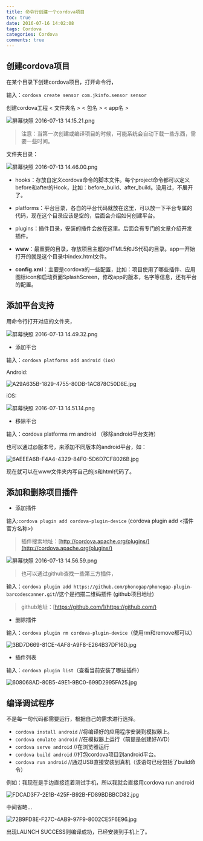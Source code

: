```yaml
---
title: 命令行创建一个cordova项目
toc: true
date: 2016-07-16 14:02:08
tags: Cordova
categories: Cordova
comments: true
---
```


<!-- more -->

## 创建cordova项目

在某个目录下创建cordova项目，打开命令行，

输入：`cordova create sensor com.jkinfo.sensor sensor`

创建cordova工程  < 文件夹名 > < 包名 > < app名 >

![屏幕快照 2016-07-13 14.15.21.png](http://ww1.sinaimg.cn/large/72f96cbagw1f5sa4nsp01j20cs00ut8p.jpg)

>注意：当第一次创建或编译项目的时候，可能系统会自动下载一些东西，需要一些时间。

文件夹目录：

![屏幕快照 2016-07-13 14.46.00.png](http://ww4.sinaimg.cn/large/72f96cbagw1f5sa2a3kckj207y06mt90.jpg)

* hooks：存放自定义cordova命令的脚本文件。每个project命令都可以定义before和after的Hook，比如：before_build、after_build。没用过，不展开了。

* platforms：平台目录，各自的平台代码就放在这里，可以放一下平台专属的代码，现在这个目录应该是空的，后面会介绍如何创建平台。

* plugins：插件目录，安装的插件会放在这里。后面会有专门的文章介绍开发插件。

* **www**：最重要的目录，存放项目主题的HTML5和JS代码的目录。app一开始打开的就是这个目录中index.html文件。

* **config.xml**：主要是cordova的一些配置，比如：项目使用了哪些插件、应用图标icon和启动页面SplashScreen，修改app的版本，名字等信息，还有平台的配置。


## 添加平台支持

用命令行打开对应的文件夹，

![屏幕快照 2016-07-13 14.49.32.png](http://ww2.sinaimg.cn/large/72f96cbagw1f5sa6299afj209t00tdfq.jpg)

- 添加平台

输入：`cordova platforms add android（ios）`

Android:

![A29A635B-1829-4755-80DB-1AC878C50D8E.jpg](http://ww4.sinaimg.cn/large/72f96cbagw1f5sa8m5bqaj20lh09nmy7.jpg)

iOS:

![屏幕快照 2016-07-13 14.51.14.png](http://ww4.sinaimg.cn/large/72f96cbagw1f5sa7w5t1aj20dl036t9b.jpg)

- 移除平台

输入：cordova platforms rm android  （移除android平台支持）

也可以通过@版本号，来添加不同版本的android平台，如：

![6AEEEA6B-F4A4-4329-84F0-5D6D7CF8026B.jpg](http://ww2.sinaimg.cn/large/72f96cbagw1f5saaazgq7j20l80a275c.jpg)

现在就可以在www文件夹内写自己的js和html代码了。


## 添加和删除项目插件

- 添加插件

输入:`cordova plugin add cordova-plugin-device` (cordova plugin add <插件官方名称>)

>插件搜索地址：[http://cordova.apache.org/plugins/](http://cordova.apache.org/plugins/)

![屏幕快照 2016-07-13 14.56.59.png](http://ww1.sinaimg.cn/large/72f96cbagw1f5sadqmhcsj20ch01ojrl.jpg)

>也可以通过github查找一些第三方插件，

输入：`cordova plugin add https://github.com/phonegap/phonegap-plugin-barcodescanner.git`//这个是扫描二维码插件  (github项目地址)

>github地址：[https://github.com/](https://github.com/)

- 删除插件

输入：`cordova plugin rm cordova-plugin-device`（使用rm和remove都可以）

![3BD7D669-81CE-4AF8-A9F8-E264B37DF16D.jpg](http://ww2.sinaimg.cn/large/72f96cbagw1f5sal83magj20cf01yq2x.jpg)

- 插件列表

输入：`cordova plugin list`（查看当前安装了哪些插件）

![608068AD-80B5-49E1-9BC0-699D2995FA25.jpg](http://ww2.sinaimg.cn/large/72f96cbagw1f5sam8gqrwj20d00320st.jpg)

## 编译调试程序

不是每一句代码都需要运行，根据自己的需求进行选择。

- `cordova install android` //将编译好的应用程序安装到模拟器上。
- `cordova emulate android` //在模拟器上运行（前提是创建好AVD）
- `cordova serve android` //在浏览器运行
- `cordova build android` //打包cordova项目到android平台。
- `cordova run android` //通过USB直接安装到真机（该语句已经包括了build命令）

例如：我现在是手边直接连着测试手机，所以我就会直接用cordova run android

![FDCAD3F7-2E1B-425F-B92B-FD89BDBBCD82.jpg](http://ww1.sinaimg.cn/large/72f96cbagw1f5sajqxqg0j20j007r0t9.jpg)

中间省略...

![72B9FD8E-F27C-4AB9-97F9-8002CE5F6E96.jpg](http://ww1.sinaimg.cn/large/72f96cbagw1f5sajxbxxhj20iz07ct9g.jpg)

出现LAUNCH SUCCESS则编译成功，已经安装到手机上了。

                          


